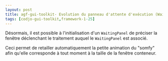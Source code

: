 ```yaml
---
layout: post
title: agf-gui-toolkit- Evolution du panneau d'attente d'exécution (WaitingPanel)
tags: [codjo-gui-toolkit,framework-1-25]
---
```

Désormais, il est possible à l'initialisation d'un ```WaitingPanel``` de préciser la fenêtre déclenchant le traitement auquel le ```WaitingPanel``` est associé.

Ceci permet de retailler automatiquement la petite animation du "somfy" afin qu'elle corresponde à tout moment à la taille de la fenêtre conteneur.

